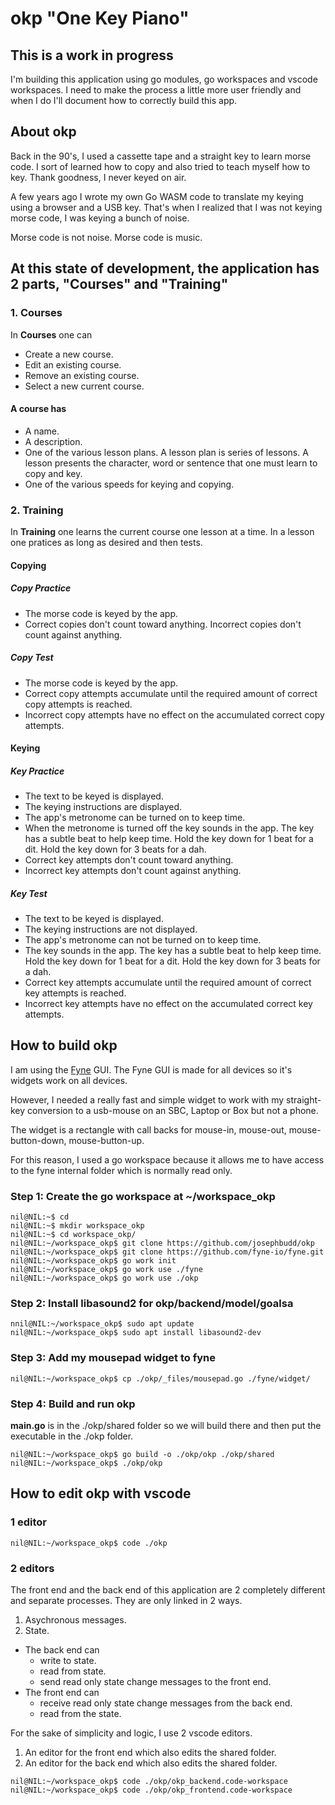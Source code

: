 # okp "One Key Piano"

## This is a work in progress

I'm building this application using go modules, go workspaces and vscode workspaces. I need to make the process a little more user friendly and when I do I'll document how to correctly build this app.

## About okp

Back in the 90's, I used a cassette tape and a straight key to learn morse code. I sort of learned how to copy and also tried to teach myself how to key. Thank goodness, I never keyed on air.

A few years ago I wrote my own Go WASM code to translate my keying using a browser and a USB key. That's when I realized that I was not keying morse code, I was keying a bunch of noise.

Morse code is not noise. Morse code is music.

## At this state of development, the application has 2 parts, "Courses" and "Training"

### 1. Courses

In **Courses** one can

* Create a new course.
* Edit an existing course.
* Remove an existing course.
* Select a new current course.

#### A course has

* A name.
* A description.
* One of the various lesson plans. A lesson plan is series of lessons. A lesson presents the character, word or sentence that one must learn to copy and key.
* One of the various speeds for keying and copying.

### 2. Training

In **Training** one learns the current course one lesson at a time. In a lesson one pratices as long as desired and then tests.

#### Copying

##### Copy Practice

* The morse code is keyed by the app.
* Correct copies don't count toward anything. Incorrect copies don't count against anything.

##### Copy Test

* The morse code is keyed by the app.
* Correct copy attempts accumulate until the required amount of correct copy attempts is reached.
* Incorrect copy attempts have no effect on the accumulated correct copy attempts.

#### Keying

##### Key Practice

* The text to be keyed is displayed.
* The keying instructions are displayed.
* The app's metronome can be turned on to keep time.
* When the metronome is turned off the key sounds in the app. The key has a subtle beat to help keep time. Hold the key down for 1 beat for a dit. Hold the key down for 3 beats for a dah.
* Correct key attempts don't count toward anything.
* Incorrect key attempts don't count against anything.

##### Key Test

* The text to be keyed is displayed.
* The keying instructions are not displayed.
* The app's metronome can not be turned on to keep time.
* The key sounds in the app. The key has a subtle beat to help keep time. Hold the key down for 1 beat for a dit. Hold the key down for 3 beats for a dah.
* Correct key attempts accumulate until the required amount of correct key attempts is reached.
* Incorrect key attempts have no effect on the accumulated correct key attempts.

## How to build okp

I am using the [Fyne](https://fyne.io/) GUI. The Fyne GUI is made for all devices so it's widgets work on all devices.

However, I needed a really fast and simple widget to work with my straight-key conversion to a usb-mouse on an SBC, Laptop or Box but not a phone.

The widget is a rectangle with call backs for mouse-in, mouse-out, mouse-button-down, mouse-button-up.

For this reason, I used a go workspace because it allows me to have access to the fyne internal folder which is normally read only.

### Step 1: Create the go workspace at ~/workspace_okp

```shell
nil@NIL:~$ cd
nil@NIL:~$ mkdir workspace_okp
nil@NIL:~$ cd workspace_okp/
nil@NIL:~/workspace_okp$ git clone https://github.com/josephbudd/okp
nil@NIL:~/workspace_okp$ git clone https://github.com/fyne-io/fyne.git
nil@NIL:~/workspace_okp$ go work init
nil@NIL:~/workspace_okp$ go work use ./fyne
nil@NIL:~/workspace_okp$ go work use ./okp
```

### Step 2: Install libasound2 for okp/backend/model/goalsa

```shell
nnil@NIL:~/workspace_okp$ sudo apt update
nil@NIL:~/workspace_okp$ sudo apt install libasound2-dev
```

### Step 3: Add my mousepad widget to fyne

```shell
nil@NIL:~/workspace_okp$ cp ./okp/_files/mousepad.go ./fyne/widget/
```

### Step 4: Build and run okp

**main.go** is in the ./okp/shared folder so we will build there and then put the executable in the ./okp folder.

```shell
nil@NIL:~/workspace_okp$ go build -o ./okp/okp ./okp/shared
nil@NIL:~/workspace_okp$ ./okp/okp
```

## How to edit okp with vscode

### 1 editor

```shell
nil@NIL:~/workspace_okp$ code ./okp
```

### 2 editors

The front end and the back end of this application are 2 completely different and separate processes. They are only linked in 2 ways.

1. Asychronous messages.
1. State.
  * The back end can
    * write to state.
    * read from state.
    * send read only state change messages to the front end.
  * The front end can
    * receive read only state change messages from the back end.
    * read from the state.

For the sake of simplicity and logic, I use 2 vscode editors.

1. An editor for the front end which also edits the shared folder.
1. An editor for the back end which also edits the shared folder.


```shell
nil@NIL:~/workspace_okp$ code ./okp/okp_backend.code-workspace 
nil@NIL:~/workspace_okp$ code ./okp/okp_frontend.code-workspace 
```



